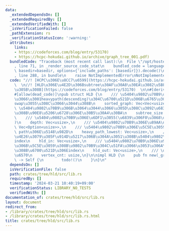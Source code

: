 ```yaml
---
data:
  _extendedDependsOn: []
  _extendedRequiredBy: []
  _extendedVerifiedWith: []
  _isVerificationFailed: false
  _pathExtension: rs
  _verificationStatusIcon: ':warning:'
  attributes:
    links:
    - https://codeforces.com/blog/entry/53170)
    - https://hcpc-hokudai.github.io/archive/graph_tree_001.pdf)
  bundledCode: "Traceback (most recent call last):\n  File \"/opt/hostedtoolcache/Python/3.10.14/x64/lib/python3.10/site-packages/onlinejudge_verify/documentation/build.py\"\
    , line 71, in _render_source_code_stat\n    bundled_code = language.bundle(stat.path,\
    \ basedir=basedir, options={'include_paths': [basedir]}).decode()\n  File \"/opt/hostedtoolcache/Python/3.10.14/x64/lib/python3.10/site-packages/onlinejudge_verify/languages/rust.py\"\
    , line 288, in bundle\n    raise NotImplementedError\nNotImplementedError\n"
  code: "//! [HCPC\u306E\u8CC7\u6599](https://hcpc-hokudai.github.io/archive/graph_tree_001.pdf)\
    \  \n//! [HLD\u306E\u4E2D\u306Bsubtree\u30AF\u30A8\u30EA\u3082\u5BFE\u5FDC\u3055\
    \u305B\u308B](https://codeforces.com/blog/entry/53170)  \n\n#[derive(Debug)]\n\
    #[allow(dead_code)]\npub struct HLD {\n    /// \u5404\u9802\u70B9\u306B\u3064\u3044\
    \u3066\u3001heavypath(descending)\u304C\u6700\u521D\u306B\u6765\u308B\u3088\u3046\
    swap\u3055\u308C\u3066\u3044\u308B\n    sorted_graph: Vec<Vec<usize>>,\n    ///\
    \ \u5404\u9802\u70B9\u306B\u3064\u3044\u3066\u305D\u308C\u3092\u6839\u3068\u3059\
    \u308B\u90E8\u5206\u6728\u306E\u30B5\u30A4\u30BA\n    subtree_size: Vec<usize>,\n\
    \    /// \u5404\u9802\u70B9\u306E\u6DF1\u3055(\u6839\u306F0\u3068\u3059\u308B\
    )\n    depth: Vec<usize>,\n    /// \u5404\u9802\u70B9\u306E\u89AA\n    parent:\
    \ Vec<Option<usize>>,\n    /// \u5404\u9802\u70B9\u306E\u5C5E\u3059\u308Bheavy\
    \ path\u306E\u5148\u982D\n    heavy_path_lowest: Vec<usize>,\n    /// heavy path\u3092\
    \u4E26\u3079\u305F\u914D\u5217\u306B\u304A\u3051\u308B\u5404\u9802\u70B9\u306E\
    index\n    hld_in: Vec<usize>,\n    /// \u5404\u9802\u70B9\u306E\u90E8\u5206\u6728\
    \u306B\u5C5E\u3059\u308B\u9802\u70B9\u304C\u51FA\u3066\u3053\u306A\u304F\u306A\
    \u308B\u6700\u521D\u306Eindex\n    hld_out: Vec<usize>,\n    /// \u9802\u70B9\u306E\
    \u6570\n    vertex_cnt: usize,\n}\n\nimpl HLD {\n    pub fn new(_graph: &[Vec<usize>])\
    \ -> Self {\n        todo!()\n    }\n}\n"
  dependsOn: []
  isVerificationFile: false
  path: crates/tree/hld/src/lib.rs
  requiredBy: []
  timestamp: '2024-03-21 10:40:19+09:00'
  verificationStatus: LIBRARY_NO_TESTS
  verifiedWith: []
documentation_of: crates/tree/hld/src/lib.rs
layout: document
redirect_from:
- /library/crates/tree/hld/src/lib.rs
- /library/crates/tree/hld/src/lib.rs.html
title: crates/tree/hld/src/lib.rs
---
```

